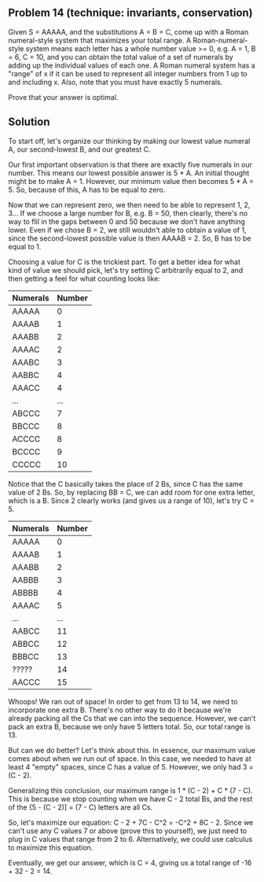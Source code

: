 ## Problem 14 (technique: invariants, conservation)

Given S = AAAAA, and the substitutions A = B = C, come up with a Roman numeral-style system that maximizes your total range. A Roman-numeral-style system means each letter has a whole number value >= 0, e.g. A = 1, B = 6, C = 10, and you can obtain the total value of a set of numerals by adding up the individual values of each one. A Roman numeral system has a "range" of x if it can be used to represent all integer numbers from 1 up to and including x. Also, note that you must have exactly 5 numerals. 

Prove that your answer is optimal. 

## Solution

To start off, let's organize our thinking by making our lowest value numeral A, our second-lowest B, and our greatest C. 

Our first important observation is that there are exactly five numerals in our number. This means our lowest possible answer is 5 * A. An initial thought might be to make A = 1. However, our minimum value then becomes 5 * A = 5. So, because of this, A has to be equal to zero. 

Now that we can represent zero, we then need to be able to represent 1, 2, 3... If we choose a large number for B, e.g. B = 50, then clearly, there's no way to flil in the gaps between 0 and 50 because we don't have anything lower. Even if we chose B = 2, we still wouldn't able to obtain a value of 1, since the second-lowest possible value is then AAAAB = 2. So, B has to be equal to 1. 

Choosing a value for C is the trickiest part. To get a better idea for what kind of value we should pick, let's try setting C arbitrarily equal to 2, and then getting a feel for what counting looks like:

| Numerals    | Number      |
| ----------- | ----------- |
| AAAAA | 0 |
| AAAAB | 1 |
| AAABB | 2 |
| AAAAC | 2 |
| AAABC | 3 |
| AABBC | 4 |
| AAACC | 4 |
| ... | ... |
| ABCCC | 7 |
| BBCCC | 8 |
| ACCCC | 8 |
| BCCCC | 9 |
| CCCCC | 10 |

Notice that the C basically takes the place of 2 Bs, since C has the same value of 2 Bs. So, by replacing BB = C, we can add room for one extra letter, which is a B. Since 2 clearly works (and gives us a range of 10), let's try C = 5. 

| Numerals    | Number      |
| ----------- | ----------- |
| AAAAA | 0 |
| AAAAB | 1 |
| AAABB | 2 |
| AABBB | 3 |
| ABBBB | 4 |
| AAAAC | 5 |
| ... | ... |
| AABCC | 11 |
| ABBCC | 12 |
| BBBCC | 13 |
| ????? | 14 |
| AACCC | 15 |

Whoops! We ran out of space! In order to get from 13 to 14, we need to incorporate one extra B. There's no other way to do it because we're already packing all the Cs that we can into the sequence. However, we can't pack an extra B, because we only have 5 letters total. So, our total range is 13. 

But can we do better? Let's think about this. In essence, our maximum value comes about when we run out of space. In this case, we needed to have at least 4 "empty" spaces, since C has a value of 5. However, we only had 3 = (C - 2). 

Generalizing this conclusion, our maximum range is 1 * (C - 2) + C * (7 - C). This is because we stop counting when we have C - 2 total Bs, and the rest of the \{5 - (C - 2)\] = (7 - C) letters are all Cs. 

So, let's maximize our equation: C - 2 + 7C - C^2 = -C^2 + 8C - 2. Since we can't use any C values 7 or above (prove this to yourself), we just need to plug in C values that range from 2 to 6. Alternatively, we could use calculus to maximize this equation. 

Eventually, we get our answer, which is C = 4, giving us a total range of -16 + 32 - 2 = 14. 

